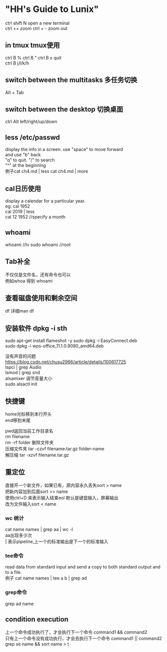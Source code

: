 # "HH's Guide to Lunix"  
ctrl shift N   open a new terminal  
ctrl ++ zoom 
ctrl + - zoom out

## in tmux tmux使用 
ctrl B % 
ctrl B "
ctrl B x quit  
ctrl B j/l/k/h

## switch between the multitasks 多任务切换 
Alt + Tab  

## switch between the desktop 切换桌面 
ctrl  Alt left/right/up/down  

## less /etc/passwd  
display the info in a screen. use "space" to move forward  
and use "b" back  
"q" to quit.
"/" to search  
"^" at the beginning  
例子cat ch4.md | less
cat ch4.md | more  

## cal日历使用
display a calendar for a particular year.  
eg: cal 1952  
cal 2019 | less  
cal 12 1952		//specify a month  

## whoami  
whoami //lv
sudo whoami //root  

## Tab补全
不仅仅是文件名，还有命令也可以  
例如whoa<Tab> 得到 whoami  
 
## 查看磁盘使用和剩余空间  
df
详细man df  

## 安装软件 dpkg -i sth  
sudo apt-get install flameshot -y
sudo dpkg -i EasyConnect.deb  
sudo dpkg -i wps-office_11.1.0.9080_amd64.deb  

没有声音的问题  
https://blog.csdn.net/chusu2966/article/details/100617725  
lspci | grep Audio  
lsmod | grep snd  
alsamixer 调节音量大小   
sudo alsactl init  

## 快捷键  
home光标移到本行开头  
end移到末尾  


pwd返回当前工作目录名  
rm filename  
rm -rf folder 删除文件夹  
压缩文件夹 tar -czvf filename.tar.gz folder-name  
解压缩 tar -xzvf filename.tar.gz  

## 重定位  
直接开一个新文件，如果已有，原内容永久丢失sort > name  
把新内容加到后面sort >> name  
使用ctrl+D 来表示输入结束eol
默认是键盘输入，屏幕输出  
改为文件输入sort < name  

### wc 统计  
cat name names | grep aa | wc -l  
aa出现多少次  
| 表示pipeline,上一个的标准输出是下一个的标准输入  
  
### tee命令  
read data from standard input and send a copy to both standard output and to a file.  
例子 cat name names | tee a b | grep ad  

### grep命令  
grep ad name  



## condition execution  
上一个命令成功执行了，才会执行下一个命令 command1 && command2  
只有上一个命令没有成功执行，才会去执行下一个命令 command1 || command2  
grep se name && sort name > t  
 
